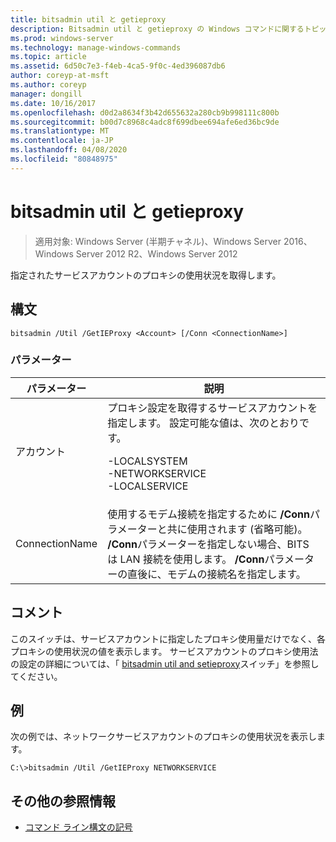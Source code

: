```yaml
---
title: bitsadmin util と getieproxy
description: Bitsadmin util と getieproxy の Windows コマンドに関するトピックでは、指定されたサービスアカウントのプロキシの使用状況を取得します。
ms.prod: windows-server
ms.technology: manage-windows-commands
ms.topic: article
ms.assetid: 6d50c7e3-f4eb-4ca5-9f0c-4ed396087db6
author: coreyp-at-msft
ms.author: coreyp
manager: dongill
ms.date: 10/16/2017
ms.openlocfilehash: d0d2a8634f3b42d655632a280cb9b998111c800b
ms.sourcegitcommit: b00d7c8968c4adc8f699dbee694afe6ed36bc9de
ms.translationtype: MT
ms.contentlocale: ja-JP
ms.lasthandoff: 04/08/2020
ms.locfileid: "80848975"
---
```

# <a name="bitsadmin-util-and-getieproxy"></a>bitsadmin util と getieproxy

> 適用対象: Windows Server (半期チャネル)、Windows Server 2016、Windows Server 2012 R2、Windows Server 2012

指定されたサービスアカウントのプロキシの使用状況を取得します。

## <a name="syntax"></a>構文

```
bitsadmin /Util /GetIEProxy <Account> [/Conn <ConnectionName>]
```

### <a name="parameters"></a>パラメーター

|パラメーター|説明|
|-------|--------|
|アカウント|プロキシ設定を取得するサービスアカウントを指定します。 設定可能な値は、次のとおりです。<p>-LOCALSYSTEM<br />-NETWORKSERVICE<br />-LOCALSERVICE|
|ConnectionName|使用するモデム接続を指定するために **/Conn**パラメーターと共に使用されます (省略可能)。 **/Conn**パラメーターを指定しない場合、BITS は LAN 接続を使用します。 **/Conn**パラメーターの直後に、モデムの接続名を指定します。|

## <a name="remarks"></a>コメント

このスイッチは、サービスアカウントに指定したプロキシ使用量だけでなく、各プロキシの使用状況の値を表示します。 サービスアカウントのプロキシ使用法の設定の詳細については、「 [bitsadmin util and setieproxy](bitsadmin-util-and-setieproxy.md)スイッチ」を参照してください。

## <a name="examples"></a><a name=BKMK_examples></a>例

次の例では、ネットワークサービスアカウントのプロキシの使用状況を表示します。

```
C:\>bitsadmin /Util /GetIEProxy NETWORKSERVICE
```

## <a name="additional-references"></a>その他の参照情報

- [コマンド ライン構文の記号](command-line-syntax-key.md)
